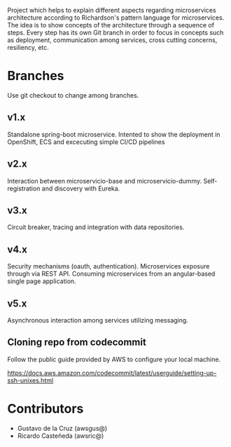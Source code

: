 
Project which helps to explain different aspects regarding microservices architecture according to Richardson's pattern language for microservices. The idea is to show concepts of the architecture through a sequence of steps. Every step has its own Git branch in order to focus in concepts such as deployment, communication among services, cross cutting concerns, resiliency, etc.

# Branches

Use git checkout to change among branches.

## v1.x

Standalone spring-boot microservice. Intented to show the deployment in OpenShift, ECS and excecuting simple CI/CD pipelines

## v2.x 

Interaction between microservicio-base and microservicio-dummy. Self-registration and discovery with Eureka.

## v3.x

Circuit breaker, tracing and integration with data repositories.

## v4.x

Security mechanisms (oauth, authentication). Microservices exposure through via REST API. Consuming microservices from an angular-based single page application.

## v5.x

Asynchronous interaction among services utilizing messaging.


## Cloning repo from codecommit

Follow the public guide provided by AWS to configure your local machine.

https://docs.aws.amazon.com/codecommit/latest/userguide/setting-up-ssh-unixes.html 



# Contributors

* Gustavo de la Cruz (awsgus@)
* Ricardo Casteñeda (awsric@)